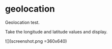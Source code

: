 # geolocation

Geolocation test.

Take the longitude and latitude values ​​and display.

![](screenshot.png =360x640)
